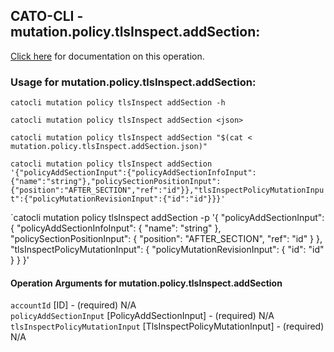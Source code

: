 
## CATO-CLI - mutation.policy.tlsInspect.addSection:
[Click here](https://api.catonetworks.com/documentation/#mutation-mutation.policy.tlsInspect.addSection) for documentation on this operation.

### Usage for mutation.policy.tlsInspect.addSection:

`catocli mutation policy tlsInspect addSection -h`

`catocli mutation policy tlsInspect addSection <json>`

`catocli mutation policy tlsInspect addSection "$(cat < mutation.policy.tlsInspect.addSection.json)"`

`catocli mutation policy tlsInspect addSection '{"policyAddSectionInput":{"policyAddSectionInfoInput":{"name":"string"},"policySectionPositionInput":{"position":"AFTER_SECTION","ref":"id"}},"tlsInspectPolicyMutationInput":{"policyMutationRevisionInput":{"id":"id"}}}'`

`catocli mutation policy tlsInspect addSection -p '{
    "policyAddSectionInput": {
        "policyAddSectionInfoInput": {
            "name": "string"
        },
        "policySectionPositionInput": {
            "position": "AFTER_SECTION",
            "ref": "id"
        }
    },
    "tlsInspectPolicyMutationInput": {
        "policyMutationRevisionInput": {
            "id": "id"
        }
    }
}'


#### Operation Arguments for mutation.policy.tlsInspect.addSection ####

`accountId` [ID] - (required) N/A    
`policyAddSectionInput` [PolicyAddSectionInput] - (required) N/A    
`tlsInspectPolicyMutationInput` [TlsInspectPolicyMutationInput] - (required) N/A    
